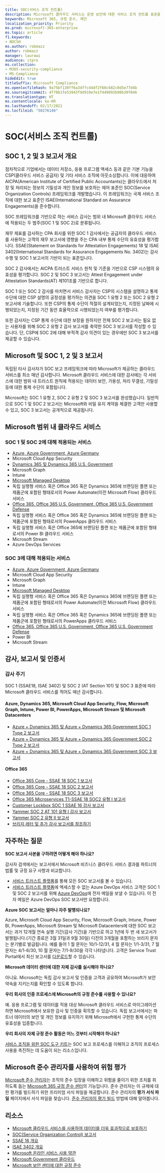 ```yaml
---
title: SOC(서비스 조직 컨트롤)
description: Microsoft 클라우드 서비스는 운영 보안에 대한 서비스 조직 컨트롤 표준을 준수합니다.
keywords: Microsoft 365, 규정 준수, 제안
localization_priority: Priority
ms.prod: microsoft-365-enterprise
ms.topic: article
f1.keywords:
- NOCSH
ms.author: robmazz
author: robmazz
manager: laurawi
audience: itpro
ms.collection:
- M365-security-compliance
- MS-Compliance
hideEdit: true
titleSuffix: Microsoft Compliance
ms.openlocfilehash: 9a75bf130ff6a34ffc44df2f60c682c0d5e77d4b
ms.sourcegitcommit: 4f70b1fe53943f9d919e7e1f449093b90b30f046
ms.translationtype: HT
ms.contentlocale: ko-KR
ms.lasthandoff: 02/17/2021
ms.locfileid: "50276146"
---
```

# <a name="service-organization-controls-soc"></a>SOC(서비스 조직 컨트롤)

## <a name="soc-1-2-and-3-reports-overview"></a>SOC 1, 2 및 3 보고서 개요

점차적으로 기업에서는 데이터 저장소, 응용 프로그램 액세스 등과 같은 기본 기능을 CSP(클라우드 서비스 공급자) 및 기타 서비스 조직에 아웃소싱합니다. 이에 대응하여 AICPA(American Institute of Certified Public Accountants)는 클라우드에서 저장 및 처리되는 정보의 기밀성과 개인 정보를 보호하는 제어 표준인 SOC(Service Organization Controls) 프레임워크를 개발했습니다. 이 프레임워크는 국제 서비스 조직에 대한 보고 표준인 ISAE(International Standard on Assurance Engagements)을 준수합니다.

SOC 프레임워크를 기반으로 하는 서비스 감사는 범위 내 Microsoft 클라우드 서비스에 적용되는 두 범주(SOC 1 및 SOC 2)로 분류됩니다.

재무 제표를 감사하는 CPA 회사를 위한 SOC 1 감사에서는 공급자의 클라우드 서비스를 사용하는 고객의 재무 보고서에 영향을 주는 CPA 내부 통제 수단의 유효성을 평가합니다. SSAE(Statement on Standards for Attestation Engagements) 18 및 ISAE 3402(International Standards for Assurance Engagements No. 3402)는 감사 수행 및 SOC 1 보고서의 기반이 되는 표준입니다.

SOC 2 감사에서는 AICPA 트러스트 서비스 원칙 및 기준을 기반으로 CSP 시스템의 유효성을 평가합니다. SOC 2 및 SOC 3 보고서는 Attest Engagement under Attestation Standards(AT) 제101조를 기반으로 합니다.

SOC 1 또는 SOC 2 감사를 마치면서 서비스 감사자는 CSP의 시스템을 설명하고 통제 수단에 대한 CSP 설명의 공정성을 평가하는 의견을 SOC 1 유형 2 또는 SOC 2 유형 2 보고서에 기술합니다. 또한 CSP의 통제 수단이 적절히 설계되었는지, 지정된 날짜에 시행되었는지, 지정된 기간 동안 효율적으로 시행되었는지 여부를 평가합니다.

또한 감사자는 CSP 통제 수단에 대한 보장을 원하지만 전체 SOC 2 보고서는 필요 없는 사용자를 위해 SOC 2 유형 2 감사 보고서를 축약한 SOC 3 보고서를 작성할 수 있습니다. 단, CSP에 SOC 2에 대해 부적격 감사 의견이 있는 경우에만 SOC 3 보고서를 제공할 수 있습니다.

## <a name="microsoft-and-soc-1-2-and-3-reports"></a>Microsoft 및 SOC 1, 2 및 3 보고서

독립된 타사 감사자가 SOC 보고 프레임워크에 따라 Microsoft가 제공하는 클라우드 서비스를 최소 매년 감사합니다. Microsoft 클라우드 서비스에 대한 감사에는 각 서비스에 대한 범위 내 트러스트 원칙에 적용되는 데이터 보안, 가용성, 처리 무결성, 기밀성 등에 대한 통제 수단이 포함됩니다.

Microsoft는 SOC 1 유형 2, SOC 2 유형 2 및 SOC 3 보고서를 완성했습니다. 일반적으로 SOC 1 및 SOC 2 보고서는 Microsoft와 비밀 유지 계약을 체결한 고객만 사용할 수 있고, SOC 3 보고서는 공개적으로 제공됩니다.

## <a name="microsoft-in-scope-cloud-services"></a>Microsoft 범위 내 클라우드 서비스

### <a name="covered-services-for-soc-1-and-soc-2"></a>SOC 1 및 SOC 2에 대해 적용되는 서비스

- [Azure, Azure Government, Azure Germany](https://aka.ms/AzureCompliance)
- Microsoft Cloud App Security
- [Dynamics 365 및 Dynamics 365 U.S. Government](https://aka.ms/d365-compliance-list)
- Microsoft Graph
- Intune
- [Microsoft Managed Desktop](/microsoft-365/managed-desktop/intro/compliance)
- 독립 실행형 서비스 혹은 Office 365 혹은 Dynamics 365에 브랜딩된 플랜 또는 제품군에 포함된 형태로서의 Power Automate(이전 Microsoft Flow) 클라우드 서비스
- [Office 365, Office 365 U.S. Government, Office 365 U.S. Government Defense](https://go.microsoft.com/fwlink/p/?LinkID=2077751)
- 독립 실행형 서비스 혹은 Office 365 혹은 Dynamics 365에 브랜딩된 플랜 또는 제품군에 포함된 형태로서의 PowerApps 클라우드 서비스
- 독립 실행형 서비스 혹은 Office 365에 브랜딩된 플랜 또는 제품군에 포함된 형태로서의 Power BI 클라우드 서비스
- Microsoft Stream
- Azure DevOps Services

### <a name="covered-services-for-soc-3"></a>SOC 3에 대해 적용되는 서비스

- [Azure, Azure Government, Azure Germany](https://aka.ms/AzureCompliance)
- Microsoft Cloud App Security
- Microsoft Graph
- Intune
- [Microsoft Managed Desktop](/microsoft-365/managed-desktop/intro/compliance)
- 독립 실행형 서비스 혹은 Office 365 혹은 Dynamics 365에 브랜딩된 플랜 또는 제품군에 포함된 형태로서의 Power Automate(이전 Microsoft Flow) 클라우드 서비스
- 독립 실행형 서비스 혹은 Office 365 혹은 Dynamics 365에 브랜딩된 플랜 또는 제품군에 포함된 형태로서의 PowerApps 클라우드 서비스
- [Office 365, Office 365 U.S. Government, Office 365 U.S. Government Defense](https://go.microsoft.com/fwlink/p/?LinkID=2077751)
- Power BI
- Microsoft Stream

## <a name="audits-reports-and-certificates"></a>감사, 보고서 및 인증서

### <a name="audit-cycle"></a>감사 주기

SOC 1 (SSAE18, ISAE 3402) 및 SOC 2 (AT Section 101) 및 SOC 3 표준에 따라 Microsoft 클라우드 서비스를 적어도 매년 감사합니다.

#### <a name="azure-dynamics-365-microsoft-cloud-app-security-flow-microsoft-graph-intune-power-bi-powerapps-microsoft-stream-and-microsoft-datacenters"></a>Azure, Dynamics 365, Microsoft Cloud App Security, Flow, Microsoft Graph, Intune, Power BI, PowerApps, Microsoft Stream 및 Microsoft Datacenters

- [Azure + Dynamics 365 및 Azure + Dynamics 365 Government SOC 1 Type 2 보고서](https://aka.ms/azuresoc1auditreport)
- [Azure + Dynamics 365 및 Azure + Dynamics 365 Government SOC 2 Type 2 보고서](https://aka.ms/azuresoc2auditreport)
- [Azure + Dynamics 365 및 Azure + Dynamics 365 Government SOC 3 보고서](https://aka.ms/azuresoc3auditreport)

#### <a name="office-365"></a>Office 365

- [Office 365 Core - SSAE 18 SOC 1 보고서](https://aka.ms/o365SOC-1)
- [Office 365 Core - SSAE 18 SOC 2 보고서](https://aka.ms/o365SOC-2)
- [Office 365 Core - SSAE 18 SOC 3 보고서](https://aka.ms/o365SOC-3)
- [Office 365 Microservices T1-SSAE 18 SOC2 유형 I 보고서](https://aka.ms/o365-MS-SOC-2-type1)
- [Customer Lockbox SOC 1 SSAE 16 감사 보고서](https://aka.ms/Office365CustomerLockboxSOCAuditReport)
- [Yammer SOC 2 AT 101 유형 I 감사 보고서](https://aka.ms/YammerSOC2Type1AuditReport)
- [Yammer SOC 2 유형 II 보고서](https://aka.ms/yammerSOC-2)
- [브리지 레터 및 추가 감사 보고서를 참조하기](https://aka.ms/auditreports)

## <a name="frequently-asked-questions"></a>자주하는 질문

**SOC 보고서 사본을 구하려면 어떻게 해야 하나요?**

감사자 검색에서는 보고서에서 Microsoft 비즈니스 클라우드 서비스 결과를 파트너의 법률 및 규정 요구 사항과 비교합니다.

- [서비스 트러스트 플랫폼](https://www.microsoft.com/trustcenter/STP/default.aspx)를 통해 모든 SOC 보고서를 볼 수 있습니다.
- [서비스 트러스트 플랫폼](https://www.microsoft.com/trustcenter/STP/default.aspx)에 액세스할 수 없는 Azure DevOps 서비스 고객은 SOC 1 및 SOC 2 보고서를 위해 [Azure DevOps](mailto:AzureDevOpsSOCReport@microsoft.com)에 전자 메일을 보낼 수 있습니다. 이 전자 메일은 Azure DevOps SOC 보고서만 요청합니다.

**Azure SOC 보고서는 얼마나 자주 발행되나요?**

Azure, Microsoft Cloud App Security, Flow, Microsoft Graph, Intune, Power BI, PowerApps, Microsoft Stream 및 Microsoft Datacenters에 대한 SOC 보고서는 과거 12개월 연속 실행 기간(감사 기간)을 기반으로 하고 1년에 두 번 새 보고서가 발행됩니다.(기간 종료은 3월 31일과 9월 30일) 디전의 3개월을 포함하는 브리지 문자는 분기별로 발급됩니다. 예를 들어 1 월 문자는 10/1-12/31, 4 월 문자는 1/1-3/31, 7 월 문자는 4/1-6/30, 10 월 문자는 7/1-9/30을 각각 나타냅니다. 고객은 Service Trust Portal에서 최신 보고서를 [다운로드](https://aka.ms/stp)할 수 있습니다.

**Microsoft 데이터 센터에 대한 자체 감사를 실시해야 하나요?**

아니요. Microsoft는 독립 감사 보고서 및 인증을 고객과 공유하여 Microsoft가 보안 약속을 지키는지를 확인할 수 있도록 합니다.

**우리 회사의 인증 프로세스에 Microsoft의 규정 준수를 사용할 수 있나요?**

예. 응용 프로그램 및 데이터를 적용 대상 Microsoft 클라우드 서비스로 마이그레이션하면 Microsoft에서 보유한 감사 및 인증을 획득할 수 있습니다. 독립 보고서에서는 파트너 데이터의 보안 및 개인 정보를 유지하기 위해 Microsoft에서 구현한 통제 수단의 유효성을 입증합니다.

**우리 회사의 자체 규정 준수 활동은 어느 것부터 시작해야 하나요?**

[서비스 조직을 위한 SOC 도구 키트](https://aka.ms/soc-toolkit)는 SOC 보고 프로세스를 이해하고 조직의 프로세스 사용을 촉진하는 데 도움이 되는 리소스입니다.

## <a name="use-microsoft-compliance-manager-to-assess-your-risk"></a>Microsoft 준수 관리자를 사용하여 위험 평가

[Microsoft 준수 관리자](/microsoft-365/compliance/compliance-manager)는 조직의 준수 입장을 이해하고 위험을 줄이기 위한 조치를 취하도록 돕는 [Microsoft 365 규정 준수 센터](/microsoft-365/compliance/microsoft-365-compliance-center)의 기능입니다. 준수 관리자는 이 규제에 대한 평가를 빌드하기 위한 프리미엄 서식 파일을 제공합니다. 준수 관리자의 **평가 서식 파일** 페이지에서 서식 파일을 찾습니다. [준수 관리자의 평가 빌드](/microsoft-365/compliance/compliance-manager-assessments) 방법에 대해 알아봅니다.

## <a name="resources"></a>리소스

- [Microsoft 클라우드 서비스를 사용하여 데이터를 더욱 효과적으로 보호하기](https://www.microsoft.com/trustcenter/guidance/protect-data)
- [SOC(Service Organization Control) 보고서](https://aka.ms/mssocreports)
- [SSAE 16 개요](http://ssae16.com/SSAE16_overview.html)
- [ISAE 3402 개요](http://isae3402.com/ISAE3402_overview.html)
- [Microsoft 온라인 서비스 사용 약관](https://aka.ms/Online-Services-Terms)
- [Microsoft Government 클라우드](https://go.microsoft.com/fwlink/p/?linkid=2087246)
- [Microsoft 보안 센터에 대한 규정 준수](https://www.microsoft.com/trust-center/compliance/compliance-overview)
